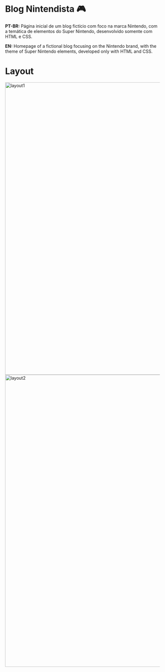 # Blog Nintendista 🎮 

**PT-BR:**
Página inicial de um blog fictício com foco na marca Nintendo, com a temática de elementos do Super Nintendo, desenvolvido somente com HTML e CSS.

**EN:**
Homepage of a fictional blog focusing on the Nintendo brand, with the theme of Super Nintendo elements, developed only with HTML and CSS.

# Layout 

<img width="949" alt="layout1" src="https://user-images.githubusercontent.com/118945743/209714352-bfb45f4f-a948-4cb3-a235-ce43fa5a197b.png">
<img width="948" alt="layout2" src="https://user-images.githubusercontent.com/118945743/209714370-fd48cd89-f8ea-4cf2-8c0b-711488d6422f.png">
